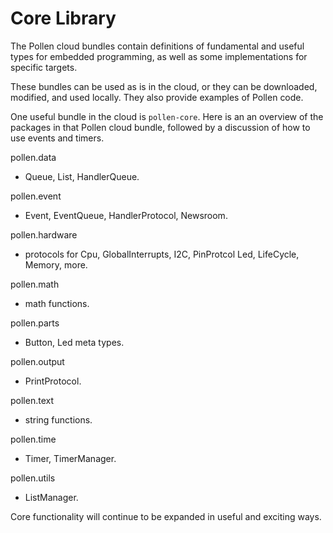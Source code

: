 <h1 id="pollen-corelib" class="page-header">Core Library</h1>

<p class="lead">
The Pollen cloud bundles contain definitions of
fundamental and useful types for embedded programming, 
as well as some implementations for specific targets.
</p>

These bundles can be used as is in the cloud, or they can be downloaded,
modified, and used locally. They also provide examples of Pollen code. 

One useful bundle in the cloud is `pollen-core`.
Here is an an overview of the packages in that Pollen cloud bundle,
followed by a discussion of how to use events and timers. 

<div class="container-fluid">
  <div class="row">
    <div class="col-sm-4">
      <label>pollen.data</label>
        <ul>
          <li>Queue, List, HandlerQueue.</li>
        </ul>
    </div>
    <div class="col-sm-4">
      <label>pollen.event</label>
        <ul>
          <li>Event, EventQueue, HandlerProtocol, Newsroom.</li>
        </ul>
    </div>
    <div class="col-sm-4">
      <label>pollen.hardware</label>
        <ul>
          <li>protocols for Cpu, GlobalInterrupts, I2C, PinProtcol
          Led, LifeCycle, Memory, more.
          </li>
        </ul>
    </div>
  </div>
  <div class="row">
    <div class="col-sm-4">
      <label>pollen.math</label>
        <ul>
          <li>math functions.</li>
        </ul>
    </div>
    <div class="col-sm-4">
      <label>pollen.parts</label>
        <ul>
          <li>Button, Led meta types.</li>
        </ul>
    </div>
    <div class="col-sm-4">
      <label>pollen.output</label>
        <ul>
          <li>PrintProtocol.</li>
        </ul>
    </div>
  </div>
  <div class="row">
    <div class="col-sm-4">
      <label>pollen.text</label>
        <ul>
          <li>string functions.</li>
        </ul>
    </div>
    <div class="col-sm-4">
      <label>pollen.time</label>
        <ul>
          <li>Timer, TimerManager.</li>
        </ul>
    </div>
    <div class="col-sm-4">
      <label>pollen.utils</label>
        <ul>
          <li>ListManager.</li>
        </ul>
    </div>
  </div>
</div>


<div class="alert alert-success" role="alert">
  <span class="glyphicon glyphicon-leaf"></span>
  Core functionality will continue to be expanded in useful and exciting ways.
</div>
